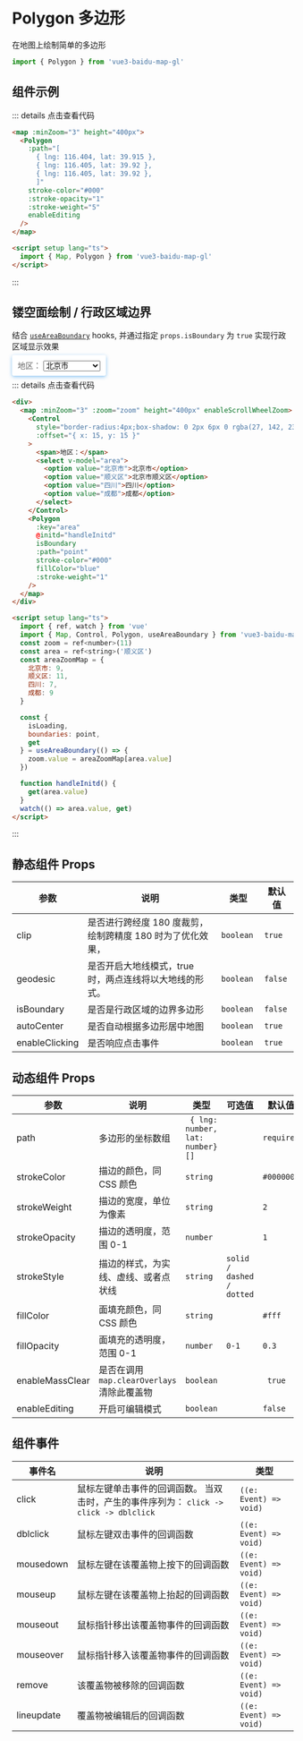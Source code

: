 # Polygon 多边形

在地图上绘制简单的多边形

```ts
import { Polygon } from 'vue3-baidu-map-gl'
```

## 组件示例

<div>
  <Map
    :minZoom="3"
    height="400px"
  >
    <Polygon 
      :path="[
        { lng: 116.387112, lat: 39.920977 },
        { lng: 116.385243, lat: 39.913063 },
        { lng: 116.394226, lat: 39.917988 },
        { lng: 116.401772, lat: 39.921364 },
        { lng: 116.41248, lat: 39.92789 }
      ]"
      stroke-color="#000"
      fillColor="#f90"
      :stroke-opacity="0.4"
      :stroke-weight="1"
    />
  </Map>
</div>

::: details 点击查看代码

```html
<map :minZoom="3" height="400px">
  <Polygon
    :path="[
      { lng: 116.404, lat: 39.915 },
      { lng: 116.405, lat: 39.92 },
      { lng: 116.405, lat: 39.92 },
	  ]"
    stroke-color="#000"
    :stroke-opacity="1"
    :stroke-weight="5"
    enableEditing
  />
</map>

<script setup lang="ts">
  import { Map, Polygon } from 'vue3-baidu-map-gl'
</script>
```

:::

## 镂空面绘制 / 行政区域边界

结合 [`useAreaBoundary`](../hooks/useAreaBoundary) hooks, 并通过指定 `props.isBoundary` 为 `true` 实现行政区域显示效果

<div>
  <Map
    :minZoom="3"
    :zoom="zoom"
    height="400px"
    enableScrollWheelZoom
  >
    <Control style="border-radius:4px;box-shadow: 0 2px 6px 0 rgba(27, 142, 236, 0.5);color: #666;background:#fff;padding:10px;" :offset="{ x: 15, y: 15 }">
     <span> 地区：</span>
      <select class="mySelect light no-m-b no-m-t" v-model="area">
        <option value="北京市">北京市</option>
        <option value="顺义区">北京市顺义区</option>
        <option value="四川">四川</option>
        <option value="成都">成都</option>
      </select>
    </Control>
    <Polygon 
      :key="area"
      @initd="handleInitd"
      isBoundary
      :path="point" 
      stroke-color="#000"
      fillColor='blue'
      :stroke-weight="1"
    />
  </Map>
</div>

::: details 点击查看代码

```html
<div>
  <map :minZoom="3" :zoom="zoom" height="400px" enableScrollWheelZoom>
    <Control
      style="border-radius:4px;box-shadow: 0 2px 6px 0 rgba(27, 142, 236, 0.5);color: #666;background:#fff;padding:10px;"
      :offset="{ x: 15, y: 15 }"
    >
      <span>地区：</span>
      <select v-model="area">
        <option value="北京市">北京市</option>
        <option value="顺义区">北京市顺义区</option>
        <option value="四川">四川</option>
        <option value="成都">成都</option>
      </select>
    </Control>
    <Polygon
      :key="area"
      @initd="handleInitd"
      isBoundary
      :path="point"
      stroke-color="#000"
      fillColor="blue"
      :stroke-weight="1"
    />
  </map>
</div>

<script setup lang="ts">
  import { ref, watch } from 'vue'
  import { Map, Control, Polygon, useAreaBoundary } from 'vue3-baidu-map-gl'
  const zoom = ref<number>(11)
  const area = ref<string>('顺义区')
  const areaZoomMap = {
    北京市: 9,
    顺义区: 11,
    四川: 7,
    成都: 9
  }

  const {
    isLoading,
    boundaries: point,
    get
  } = useAreaBoundary(() => {
    zoom.value = areaZoomMap[area.value]
  })

  function handleInitd() {
    get(area.value)
  }
  watch(() => area.value, get)
</script>
```

:::

<script setup lang="ts">
  import { ref, watch } from 'vue'
  import { useAreaBoundary } from '../../../packages/index.ts'
  const zoom = ref<number>(11)
  const area = ref<string>('顺义区')
  const areaZoomMap = {
    北京市: 9,
    顺义区: 11,
    四川: 7,
    成都: 9,
  }

  const { isLoading, boundaries: point, get } = useAreaBoundary(() => {
    zoom.value = areaZoomMap[area.value]
  })  

  function handleInitd(){
    get(area.value)
  }
  watch(() => area.value, get)
</script>

## 静态组件 Props

| 参数           | 说明                                                       | 类型       | 默认值   |
| -------------- | ---------------------------------------------------------- | ---------- | -------- |
| clip           | 是否进行跨经度 180 度裁剪，绘制跨精度 180 时为了优化效果， | `boolean ` | `true `  |
| geodesic       | 是否开启大地线模式，true 时，两点连线将以大地线的形式。    | `boolean ` | `false ` |
| isBoundary     | 是否是行政区域的边界多边形                                 | `boolean ` | `false ` |
| autoCenter     | 是否自动根据多边形居中地图                                 | `boolean ` | `true`   |
| enableClicking | 是否响应点击事件                                           | `boolean ` | `true `  |

## 动态组件 Props

| 参数            | 说明                                        | 类型                             | 可选值                    | 默认值     |
| --------------- | ------------------------------------------- | -------------------------------- | ------------------------- | ---------- |
| path            | 多边形的坐标数组                            | ` { lng: number, lat: number}[]` |                           | `required` |
| strokeColor     | 描边的颜色，同 CSS 颜色                     | `string`                         |                           | `#000000`  |
| strokeWeight    | 描边的宽度，单位为像素                      | `string `                        |                           | `2 `       |
| strokeOpacity   | 描边的透明度，范围 0-1                      | `number `                        |                           | `1 `       |
| strokeStyle     | 描边的样式，为实线、虚线、或者点状线        | `string `                        | `solid / dashed / dotted` |            |
| fillColor       | 面填充颜色，同 CSS 颜色                     | `string `                        |                           | `#fff`     |
| fillOpacity     | 面填充的透明度，范围 0-1                    | `number `                        | `0-1`                     | `0.3 `     |
| enableMassClear | 是否在调用 `map.clearOverlays` 清除此覆盖物 | `boolean`                        |                           | ` true`    |
| enableEditing   | 开启可编辑模式                              | `boolean `                       |                           | `false `   |

## 组件事件

| 事件名     | 说明                                                                                    | 类型                   |
| ---------- | --------------------------------------------------------------------------------------- | ---------------------- |
| click      | 鼠标左键单击事件的回调函数。 当双击时，产生的事件序列为： `click -> click -> dblclick ` | `((e: Event) => void)` |
| dblclick   | 鼠标左键双击事件的回调函数                                                              | `((e: Event) => void)` |
| mousedown  | 鼠标左键在该覆盖物上按下的回调函数                                                      | `((e: Event) => void)` |
| mouseup    | 鼠标左键在该覆盖物上抬起的回调函数                                                      | `((e: Event) => void)` |
| mouseout   | 鼠标指针移出该覆盖物事件的回调函数                                                      | `((e: Event) => void)` |
| mouseover  | 鼠标指针移入该覆盖物事件的回调函数                                                      | `((e: Event) => void)` |
| remove     | 该覆盖物被移除的回调函数                                                                | `((e: Event) => void)` |
| lineupdate | 覆盖物被编辑后的回调函数                                                                | `((e: Event) => void)` |
